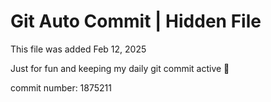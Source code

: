 # Git Auto Commit | Hidden File

This file was added Feb 12, 2025

Just for fun and keeping my daily git commit active 🤪

commit number: 1875211

